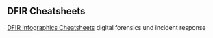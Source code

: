 ## DFIR Cheatsheets
[DFIR Infographics Cheatsheets](https://www.dfir.training/resources/downloads/cheatsheets-infographics) digital forensics und incident response
